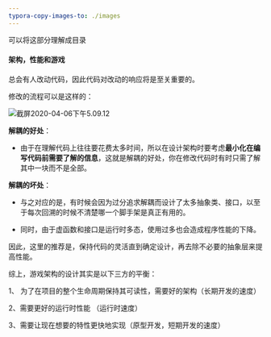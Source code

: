```yaml
---
typora-copy-images-to: ./images
---
```


可以将这部分理解成目录



#### 架构，性能和游戏

总会有人改动代码，因此代码对改动的响应将是至关重要的。

修改的流程可以是这样的：

![截屏2020-04-06下午5.09.12](/Users/fregs/Desktop/代码区/Markdown-Notes/Design_Pattern/images/截屏2020-04-06下午5.09.12.png)

**解耦的好处**：

* 由于在理解代码上往往要花费太多时间，所以在设计架构时要考虑**最小化在编写代码前需要了解的信息**，这就是解耦的好处，你在修改代码时有时只需了解其中一块而不是全部。

**解耦的坏处**：

* 与之对应的是，有时候会因为过分追求解耦而设计了太多抽象类、接口，以至于每次回溯的时候不清楚哪一个脚手架是真正有用的。

* 同时，由于虚函数和接口是运行时多态，使用过多也会造成程序性能的下降。

因此，这里的推荐是，保持代码的灵活直到确定设计，再去除不必要的抽象层来提高性能。



综上，游戏架构的设计其实是以下三方的平衡：

1、 为了在项目的整个生命周期保持其可读性，需要好的架构（长期开发的速度）

2、需要更好的运行时性能 （运行时速度）

3、需要让现在想要的特性更快地实现（原型开发，短期开发的速度）